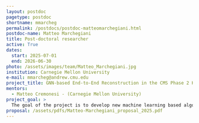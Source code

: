 ```yaml
---
layout: postdoc
pagetype: postdoc
shortname: mmarcheg
permalink: /postdocs/postdoc-matteomarchegiani.html
postdoc-name: Matteo Marchegiani
title: Post-doctoral researcher
active: True
dates:
  start: 2025-07-01
  end: 2026-06-30
photo: /assets/images/team/Matteo_Marchegiani.jpg
institution: Carnegie Mellon University
e-mail: mmarcheg@andrew.cmu.edu
project_title: GNN-based End-to-End Reconstruction in the CMS Phase 2 High-Granularity Calorimeter
mentors:
  - Matteo Cremonesi - (Carnegie Mellon University)
project_goal: >
  The goal of the project is to develop new machine learning based algorithms for fast and efficient reconstruction of the HGCAL detector at the HL-LHC.
proposal: /assets/pdfs/Matteo-Marchegiani_proposal_2025.pdf
---
```

